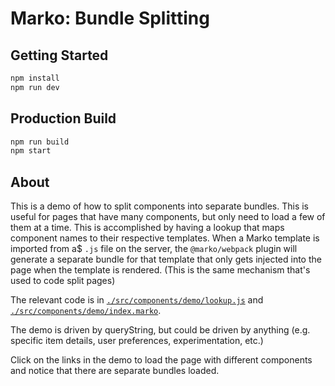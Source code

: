 # Marko: Bundle Splitting

## Getting Started

```bash
npm install
npm run dev
```

## Production Build

```bash
npm run build
npm start
```

## About

This is a demo of how to split components into separate bundles. This is useful for pages that have many components, but only need to load a few of them at a time. This is accomplished by having a lookup that maps component names to their respective templates. When a Marko template is imported from a$ `.js` file on the server, the `@marko/webpack` plugin will generate a separate bundle for that template that only gets injected into the page when the template is rendered. (This is the same mechanism that's used to code split pages)

The relevant code is in [`./src/components/demo/lookup.js`](./src/components/demo/lookup.js) and [`./src/components/demo/index.marko`](./src/components/demo/index.marko).

The demo is driven by queryString, but could be driven by anything (e.g. specific item details, user preferences, experimentation, etc.)

Click on the links in the demo to load the page with different components and notice that there are separate bundles loaded.
